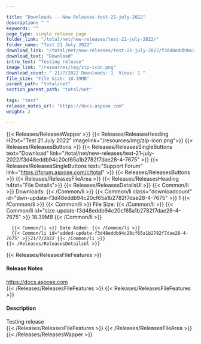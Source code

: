 ```yaml
---

title: "Downloads ---New Releases-test-21-july-2022"
description: " "
keywords: ""
page_type: single_release_page
folder_link: "/total/net/new-releases/test-21-july-2022/"
folder_name: "Test 21 July 2022"
download_link: "/total/net/new-releases/test-21-july-2022/f3d48eddb94c20cf65a1b2782f7dae28-4-7675"
download_text: "Download"
intro_text: "Testing release"
image_link: "/resources/img/zip-icon.png"
download_count: " 21/7/2022 Downloads: 1  Views: 1 "
file_size: "File Size: 18.39MB"
parent_path: "total/net"
section_parent_path: "total/net"

tags: "test"
release_notes_url: "https://docs.aspose.com"
weight: 2

---
```


{{< Releases/ReleasesWapper >}}
  {{< Releases/ReleasesHeading H2txt="Test 21 July 2022" imagelink="/resources/img/zip-icon.png">}}
  {{< Releases/ReleasesButtons >}}
    {{< Releases/ReleasesSingleButtons text="Download" link="/total/net/new-releases/test-21-july-2022/f3d48eddb94c20cf65a1b2782f7dae28-4-7675" >}}
    {{< Releases/ReleasesSingleButtons text="Support Forum" link="https://forum.aspose.com/c/total" >}}
  {{< Releases/ReleasesButtons >}}
  {{< Releases/ReleasesFileArea >}}
    {{< Releases/ReleasesHeading h4txt="File Details">}}
    {{< Releases/ReleasesDetailsUl >}}
      {{< Common/li >}} Downloads: {{< /Common/li >}}
      {{< Common/li class="downloadcount" id="dwn-update-f3d48eddb94c20cf65a1b2782f7dae28-4-7675" >}} 1 {{< /Common/li >}}
      {{< Common/li >}} File Size: {{< /Common/li >}}
      {{< Common/li id="size-update-f3d48eddb94c20cf65a1b2782f7dae28-4-7675" >}} 18.39MB {{< /Common/li >}}

      {{< Common/li >}} Date Added: {{< /Common/li >}}
      {{< Common/li id="added-update-f3d48eddb94c20cf65a1b2782f7dae28-4-7675" >}}21/7/2022 {{< /Common/li >}}
    {{< /Releases/ReleasesDetailsUl >}}

  {{< Releases/ReleasesFileFeatures >}}
      <h4>Release Notes</h4><div><a href='https://docs.aspose.com'>https://docs.aspose.com</a></div>
  {{< /Releases/ReleasesFileFeatures >}}
  {{< Releases/ReleasesFileFeatures >}}
      <h4>Description</h4><div class="HTMLDescription">Testing release</div>
  {{< /Releases/ReleasesFileFeatures >}}
 {{< /Releases/ReleasesFileArea >}}
{{< /Releases/ReleasesWapper >}}


